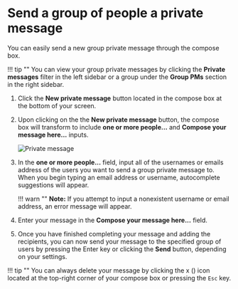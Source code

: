 # Send a group of people a private message

You can easily send a new group private message through the compose box.

!!! tip ""
    You can view your group private messages by clicking the
    **Private messages** filter in the left sidebar or a group under the
    **Group PMs** section in the right sidebar.

1. Click the **New private message** button located in the compose box at
the bottom of your screen.

2. Upon clicking on the the **New private message** button, the compose box
will transform to include **one or more people...** and
**Compose your message here...** inputs.

    ![Private message](/static/images/help/private-box.png)

3. In the **one or more people...** field, input all of the usernames or
emails address of the users you want to send a group private message to.
When you begin typing an email address or username, autocomplete suggestions
will appear.

    !!! warn ""
        **Note:** If you attempt to input a nonexistent username or email
        address, an error message will appear.

5. Enter your message in the **Compose your message here...** field.

6. Once you have finished completing your message and adding the recipients,
you can now send your message to the specified group of users by pressing
the Enter key or clicking the **Send** button, depending on your settings.

!!! tip ""
    You can always delete your message by clicking the x (<i
    class="icon-vector-remove"></i>) icon located at the top-right corner of
    your compose box or pressing the `Esc` key.
